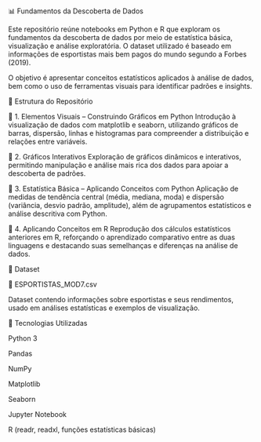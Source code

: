 📊 Fundamentos da Descoberta de Dados

Este repositório reúne notebooks em Python e R que exploram os fundamentos da descoberta de dados por meio de estatística básica, visualização e análise exploratória.
O dataset utilizado é baseado em informações de esportistas mais bem pagos do mundo segundo a Forbes (2019).

O objetivo é apresentar conceitos estatísticos aplicados à análise de dados, bem como o uso de ferramentas visuais para identificar padrões e insights.

📂 Estrutura do Repositório

🔹 1. Elementos Visuais – Construindo Gráficos em Python
Introdução à visualização de dados com matplotlib e seaborn, utilizando gráficos de barras, dispersão, linhas e histogramas para compreender a distribuição e relações entre variáveis.

🔹 2. Gráficos Interativos
Exploração de gráficos dinâmicos e interativos, permitindo manipulação e análise mais rica dos dados para apoiar a descoberta de padrões.

🔹 3. Estatística Básica – Aplicando Conceitos com Python
Aplicação de medidas de tendência central (média, mediana, moda) e dispersão (variância, desvio padrão, amplitude), além de agrupamentos estatísticos e análise descritiva com Python.

🔹 4. Aplicando Conceitos em R
Reprodução dos cálculos estatísticos anteriores em R, reforçando o aprendizado comparativo entre as duas linguagens e destacando suas semelhanças e diferenças na análise de dados.

📑 Dataset

📂 ESPORTISTAS_MOD7.csv

Dataset contendo informações sobre esportistas e seus rendimentos, usado em análises estatísticas e exemplos de visualização.

🚀 Tecnologias Utilizadas

Python 3

Pandas

NumPy

Matplotlib

Seaborn

Jupyter Notebook

R (readr, readxl, funções estatísticas básicas)
